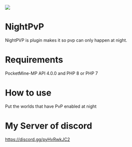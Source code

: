 [![](https://poggit.pmmp.io/shield.state/NightPVP)](https://poggit.pmmp.io/p/NightPVP)
# NightPvP
NightPVP is plugin makes it so pvp can only happen at night.

# Requirements
PocketMine-MP API 4.0.0 and PHP 8 or PHP 7

# How to use
Put the worlds that have PvP enabled at night

# My Server of discord
https://discord.gg/pyHvRwkJC2
